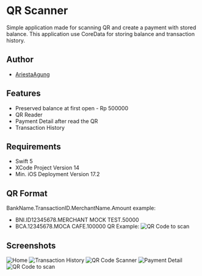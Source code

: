 # QR Scanner

Simple application made for scanning QR and create a payment with stored balance. This application use CoreData for storing balance and transaction history.

## Author

- [AriestaAgung](https://www.github.com/AriestaAgung)

## Features

- Preserved balance at first open - Rp 500000
- QR Reader
- Payment Detail after read the QR
- Transaction History

## Requirements

- Swift 5
- XCode Project Version 14
- Min. iOS Deployment Version 17.2

## QR Format

BankName.TransactionID.MerchantName.Amount
example:

- BNI.ID12345678.MERCHANT MOCK TEST.50000
- BCA.12345678.MOCA CAFE.100000
  QR Example:
  ![QR Code to scan](https://i.ibb.co/jTd4cb8/QR-Code-test.png)

## Screenshots

![Home](https://i.ibb.co/ByFzWgp/IMG-8450.png)
![Transaction History](https://i.ibb.co/C5qqnHk/IMG-8451.png)
![QR Code Scanner](https://i.ibb.co/0sYCvmX/IMG-8452.png)
![Payment Detail](https://i.ibb.co/k9F4PT3/IMG-8453.png)
![QR Code to scan](https://i.ibb.co/jTd4cb8/QR-Code-test.png)
